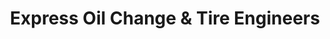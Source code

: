 ---
title: "Express Oil Change & Tire Engineers"
url: /montgomery/express-oil-change-und-tire-engineers-atlanta-highway-2/
shop: Reifen
---